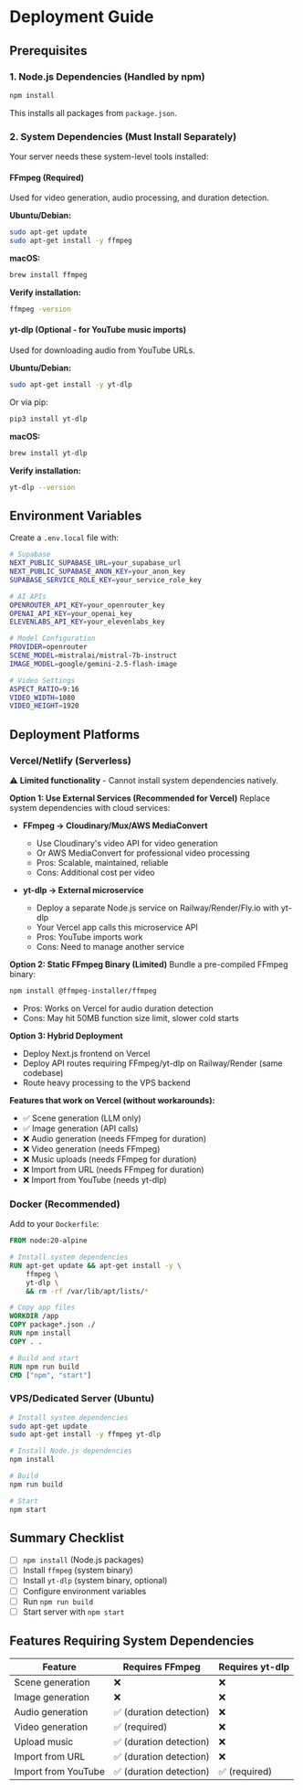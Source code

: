 # Deployment Guide

## Prerequisites

### 1. Node.js Dependencies (Handled by npm)
```bash
npm install
```

This installs all packages from `package.json`.

### 2. System Dependencies (Must Install Separately)

Your server needs these system-level tools installed:

#### FFmpeg (Required)
Used for video generation, audio processing, and duration detection.

**Ubuntu/Debian:**
```bash
sudo apt-get update
sudo apt-get install -y ffmpeg
```

**macOS:**
```bash
brew install ffmpeg
```

**Verify installation:**
```bash
ffmpeg -version
```

#### yt-dlp (Optional - for YouTube music imports)
Used for downloading audio from YouTube URLs.

**Ubuntu/Debian:**
```bash
sudo apt-get install -y yt-dlp
```

Or via pip:
```bash
pip3 install yt-dlp
```

**macOS:**
```bash
brew install yt-dlp
```

**Verify installation:**
```bash
yt-dlp --version
```

## Environment Variables

Create a `.env.local` file with:

```bash
# Supabase
NEXT_PUBLIC_SUPABASE_URL=your_supabase_url
NEXT_PUBLIC_SUPABASE_ANON_KEY=your_anon_key
SUPABASE_SERVICE_ROLE_KEY=your_service_role_key

# AI APIs
OPENROUTER_API_KEY=your_openrouter_key
OPENAI_API_KEY=your_openai_key
ELEVENLABS_API_KEY=your_elevenlabs_key

# Model Configuration
PROVIDER=openrouter
SCENE_MODEL=mistralai/mistral-7b-instruct
IMAGE_MODEL=google/gemini-2.5-flash-image

# Video Settings
ASPECT_RATIO=9:16
VIDEO_WIDTH=1080
VIDEO_HEIGHT=1920
```

## Deployment Platforms

### Vercel/Netlify (Serverless)
⚠️ **Limited functionality** - Cannot install system dependencies natively.

**Option 1: Use External Services (Recommended for Vercel)**
Replace system dependencies with cloud services:

- **FFmpeg → Cloudinary/Mux/AWS MediaConvert**
  - Use Cloudinary's video API for video generation
  - Or AWS MediaConvert for professional video processing
  - Pros: Scalable, maintained, reliable
  - Cons: Additional cost per video

- **yt-dlp → External microservice**
  - Deploy a separate Node.js service on Railway/Render/Fly.io with yt-dlp
  - Your Vercel app calls this microservice API
  - Pros: YouTube imports work
  - Cons: Need to manage another service

**Option 2: Static FFmpeg Binary (Limited)**
Bundle a pre-compiled FFmpeg binary:
```bash
npm install @ffmpeg-installer/ffmpeg
```
- Pros: Works on Vercel for audio duration detection
- Cons: May hit 50MB function size limit, slower cold starts

**Option 3: Hybrid Deployment**
- Deploy Next.js frontend on Vercel
- Deploy API routes requiring FFmpeg/yt-dlp on Railway/Render (same codebase)
- Route heavy processing to the VPS backend

**Features that work on Vercel (without workarounds):**
- ✅ Scene generation (LLM only)
- ✅ Image generation (API calls)
- ❌ Audio generation (needs FFmpeg for duration)
- ❌ Video generation (needs FFmpeg)
- ❌ Music uploads (needs FFmpeg for duration)
- ❌ Import from URL (needs FFmpeg for duration)
- ❌ Import from YouTube (needs yt-dlp)

### Docker (Recommended)
Add to your `Dockerfile`:
```dockerfile
FROM node:20-alpine

# Install system dependencies
RUN apt-get update && apt-get install -y \
    ffmpeg \
    yt-dlp \
    && rm -rf /var/lib/apt/lists/*

# Copy app files
WORKDIR /app
COPY package*.json ./
RUN npm install
COPY . .

# Build and start
RUN npm run build
CMD ["npm", "start"]
```

### VPS/Dedicated Server (Ubuntu)
```bash
# Install system dependencies
sudo apt-get update
sudo apt-get install -y ffmpeg yt-dlp

# Install Node.js dependencies
npm install

# Build
npm run build

# Start
npm start
```

## Summary Checklist

- [ ] `npm install` (Node.js packages)
- [ ] Install `ffmpeg` (system binary)
- [ ] Install `yt-dlp` (system binary, optional)
- [ ] Configure environment variables
- [ ] Run `npm run build`
- [ ] Start server with `npm start`

## Features Requiring System Dependencies

| Feature | Requires FFmpeg | Requires yt-dlp |
|---------|----------------|-----------------|
| Scene generation | ❌ | ❌ |
| Image generation | ❌ | ❌ |
| Audio generation | ✅ (duration detection) | ❌ |
| Video generation | ✅ (required) | ❌ |
| Upload music | ✅ (duration detection) | ❌ |
| Import from URL | ✅ (duration detection) | ❌ |
| Import from YouTube | ✅ (duration detection) | ✅ (required) |
